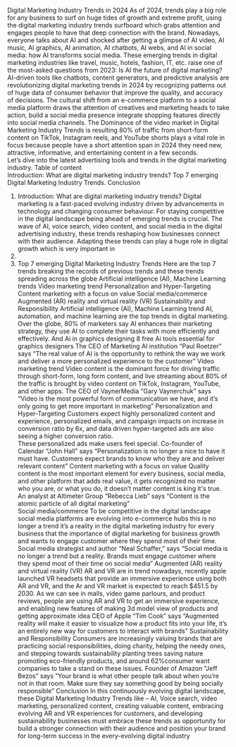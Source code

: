 Digital Marketing Industry Trends in 2024 
As of 2024, trends play a big role for any business to surf on huge tides of growth 
and extreme profit, using the digital marketing industry trends surfboard which 
grabs attention and engages people to have that deep connection with the brand. 
Nowadays, everyone talks about AI and shocked after getting a glimpse of AI 
video, AI music, AI graphics, AI animation, AI chatbots, AI webs, and AI in 
social media: how AI transforms social media. 
These emerging trends in digital marketing industries like travel, music, hotels, 
fashion, IT, etc. raise one of the most-asked questions from 2023: Is AI the 
future of digital marketing? 
AI-driven tools like chatbots, content generators, and predictive analysis are 
revolutionizing digital marketing trends in 2024 by recognizing patterns out of 
huge data of consumer behavior that improve the quality, and accuracy of 
decisions. 
The cultural shift from an e-commerce platform to a social media platform draws 
the attention of creatives and marketing heads to take action, build a social media 
presence integrate shopping features directly into social media channels. 
The Dominance of the video market in Digital Marketing Industry Trends is 
resulting 80% of  traffic from short-form content on TikTok, Instagram reels, 
and YouTube shorts plays a vital role in focus because people have a short 
attention span in 2024 they need new, attractive, informative, and entertaining 
content in a few seconds.  
Let’s dive into the latest advertising tools and trends in the digital marketing 
industry. 
Table of content  
Introduction: What are digital marketing industry trends? 
Top 7 emerging Digital Marketing Industry Trends. 
Conclusion 
1.  Introduction: What are digital marketing industry trends? 
Digital marketing is a fast-paced evolving industry driven by advancements in 
technology and changing consumer behaviour. For staying competitive in the 
digital landscape being ahead of emerging trends is crucial. The wave of AI, 
voice search, video content, and social media in the digital advertising industry, 
these trends reshaping how businesses connect with their audience. Adapting 
these trends can play a huge role in digital growth which is very important in 
2024. 
2. Top 7 emerging Digital Marketing Industry Trends 
Here are the top 7 trends breaking the records of previous trends and these trends 
spreading across the globe 
Artificial intelligence (AI), Machine Learning trends 
Video marketing trend 
Personalization and Hyper-Targeting 
Content marketing with a focus on value 
Social media/commerce 
Augmented (AR) reality and virtual reality (VR) 
Sustainability and Responsibility 
Artificial intelligence (AI), Machine Learning trend 
AI, automation, and machine learning are the top trends in digital marketing. 
Over the globe, 80% of marketers say AI enhances their marketing strategy, they 
use AI to complete their tasks with more efficiently and effectively. And Ai in 
graphics designing 8 free Ai tools essential for graphics designers 
The CEO of Marketing AI institution “Paul Roetzer” says “The real value of 
AI is the opportunity to rethink the way we work and deliver a more 
personalized experience to the customer” 
Video marketing trend 
Video content is the dominant force for driving traffic through short-form, long
form content, and live streaming about 80% of the traffic is brought by video 
content on TikTok, Instagram, YouTube, and other apps. 
The CEO of VaynerMedia “Gary Vaynerchuk” says “Video is the most 
powerful form of communication we have, and it’s only going to get 
more important in marketing” 
Personalization and Hyper-Targeting 
Customers expect highly personalized content and experience, personalized 
emails, and campaign impacts on increase in conversion ratio by 6x, and data
driven hyper-targeted ads are also seeing a higher conversion ratio.  
These personalized ads make users feel special. 
Co-founder of Calendar “John Hall” says “Personalization is no longer a 
nice to have it must have. Customers expect brands to know who they 
are and deliver relevant content” 
Content marketing with a focus on value 
Quality content is the most important element for every business, social media, 
and other platform that adds real value, it gets recognized no matter who you are, 
or what you do, it doesn’t matter content is king it's true. 
An analyst at Altimeter Group “Rebecca Lieb” says “Content is the atomic 
particle of all digital marketing”  
Social media/commerce 
To be competitive in the digital landscape social media platforms are evolving 
into e-commerce hubs this is no longer a trend it’s a reality in the digital 
marketing industry for every business that the importance of digital marketing for 
business growth and wants to engage customer where they spend most of their 
time. 
Social media strategist and author “Neal Schaffer,” says “Social media is no 
longer a trend but a reality. Brands must engage customer where they 
spend most of their time on social media” 
Augmented (AR) reality and virtual reality (VR) 
AR and VR are in trend nowadays, recently apple launched VR headsets that 
provide an immersive experience using both AR and VR, and the Ar and VR 
market is expected to reach $451.5 by 2030. 
As we can see in malls, video game parlours, and product reviews, people are 
using AR and VR to get an immersive experience, and enabling new features of 
making 3d model view of products and getting approximate idea 
CEO of Apple “Tim Cook” says “Augmented reality will make it easier to 
visualize how a product fits into your life, it’s an entirely new way for 
customers to interact with brands” 
Sustainability and Responsibility 
Consumers are increasingly valuing brands that are practicing social 
responsibilities, doing charity, helping the needy ones, and stepping towards 
sustainability planting trees saving nature promoting eco-friendly products, and 
around 62%consumer want companies to take a stand on these issues. 
Founder of Amazon “Jeff Bezos” says “Your brand is what other people 
talk about when you’re not in that room. Make sure they say 
something good by being socially responsible” 
Conclusion 
In this continuously evolving digital landscape, these Digital Marketing 
Industry Trends like – AI, Voice search, video marketing, personalized content, 
creating valuable content, embracing evolving AR and VR experiences for 
customers, and developing sustainability businesses must embrace these trends as 
opportunity for build a stronger connection with their audience and position your 
brand for long-term success in the every-evolving digital industry
